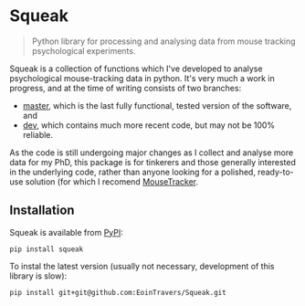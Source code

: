 Squeak
======

>Python library for processing and analysing data from mouse tracking psychological experiments.

Squeak is a collection of functions which I've developed to analyse psychological mouse-tracking data in python.
It's very much a work in progress, and at the time of writing consists of two branches:

- [master](https://github.com/EoinTravers/Squeak/tree/master), which is the last fully functional, tested version of the software, and
- [dev](https://github.com/EoinTravers/Squeak/tree/dev), which contains much more recent code, but may not be 100% reliable.

As the code is still undergoing major changes as I collect and analyse more data for my PhD, this package is for tinkerers and those generally interested in the underlying code, rather than anyone looking for a polished, ready-to-use solution (for which I recomend [MouseTracker](http://www.dartmouth.edu/~freemanlab/mousetracker/).

## Installation

Squeak is available from [PyPI](https://pypi.python.org/pypi/Squeak/0.2.0):

    pip install squeak

To instal the latest version (usually not necessary, development of this library is slow):

    pip install git+git@github.com:EoinTravers/Squeak.git
